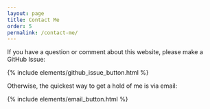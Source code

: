 ```yaml
---
layout: page
title: Contact Me
order: 5
permalink: /contact-me/
---
```


If you have a question or comment about this website, please make a GitHub Issue:

{% include elements/github_issue_button.html %}

Otherwise, the quickest way to get a hold of me is via email:

{% include elements/email_button.html %}
